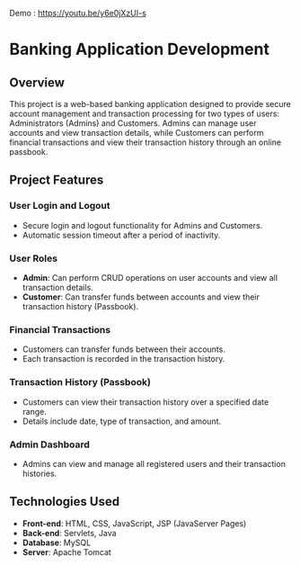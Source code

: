 Demo : https://youtu.be/y6e0jXzUI-s

# Banking Application Development

## Overview
This project is a web-based banking application designed to provide secure account management and transaction processing for two types of users: Administrators (Admins) and Customers. Admins can manage user accounts and view transaction details, while Customers can perform financial transactions and view their transaction history through an online passbook.

## Project Features
### User Login and Logout
- Secure login and logout functionality for Admins and Customers.
- Automatic session timeout after a period of inactivity.

### User Roles
- **Admin**: Can perform CRUD operations on user accounts and view all transaction details.
- **Customer**: Can transfer funds between accounts and view their transaction history (Passbook).

### Financial Transactions
- Customers can transfer funds between their accounts.
- Each transaction is recorded in the transaction history.

### Transaction History (Passbook)
- Customers can view their transaction history over a specified date range.
- Details include date, type of transaction, and amount.

### Admin Dashboard
- Admins can view and manage all registered users and their transaction histories.

## Technologies Used
- **Front-end**: HTML, CSS, JavaScript, JSP (JavaServer Pages)
- **Back-end**: Servlets, Java
- **Database**: MySQL
- **Server**: Apache Tomcat

